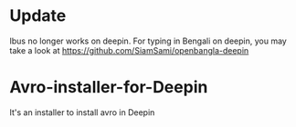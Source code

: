 # Update
Ibus no longer works on deepin. For typing in Bengali on deepin, you may take a look at https://github.com/SiamSami/openbangla-deepin

# Avro-installer-for-Deepin
It's an installer to install avro in Deepin
